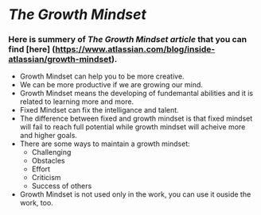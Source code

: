 # ***The Growth Mindset***
### Here is summery of *The Growth Mindset article* that you can find [here] (https://www.atlassian.com/blog/inside-atlassian/growth-mindset).
- Growth Mindset can help you to be more creative.
- We can be more productive if we are growing our mind.
- Growth Mindset means the developing of fundemantal abilities and it is related to learning more and more.
- Fixed Mindset can fix the intelligance and talent.
- The difference between fixed and growth mindset is that fixed mindset will fail to reach full potential while growth mindset will acheive more and higher goals.
- There are some ways to maintain a growth mindset: 
  - Challenging
  - Obstacles
  - Effort
  - Criticism
  - Success of others
- Growth Mindset is not used only in the work, you can use it ouside the work, too.
